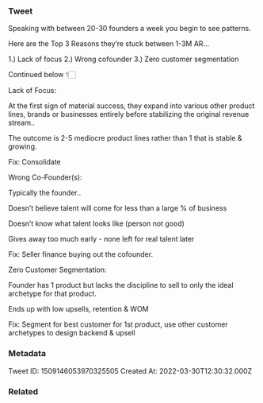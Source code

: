 ### Tweet
Speaking with between 20-30 founders a week you begin to see patterns.

Here are the Top 3 Reasons they’re stuck between 1-3M AR…

1.) Lack of focus
2.) Wrong cofounder
3.) Zero customer segmentation 

Continued below 👇🏻

Lack of Focus:

At the first sign of material success, they expand into various other product lines, brands or businesses entirely before stabilizing the original revenue stream..

The outcome is 2-5 mediocre product lines rather than 1 that is stable &amp; growing.

Fix: Consolidate

Wrong Co-Founder(s):

Typically the founder..

Doesn’t believe talent will come for less than a large % of business

Doesn’t know what talent looks like (person not good)

Gives away too much early - none left for real talent later 

Fix: Seller finance buying out the cofounder.

Zero Customer Segmentation:

Founder has 1 product but lacks the discipline to sell to only the ideal archetype for that product. 

Ends up with low upsells, retention &amp; WOM

Fix: Segment for best customer for 1st product, use other customer archetypes to design backend &amp; upsell

### Metadata
Tweet ID: 1509146053970325505
Created At: 2022-03-30T12:30:32.000Z

### Related


